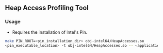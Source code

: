## Heap Access Profiling Tool

### Usage

* Requires the installation of Intel's Pin.

```bash 
make PIN_ROOT=<pin_installation_dir> obj-intel64/HeapAccesses.so
<pin_executable_location> -t obj-intel64/HeapAccesses.so -- <application> <arguments>
```